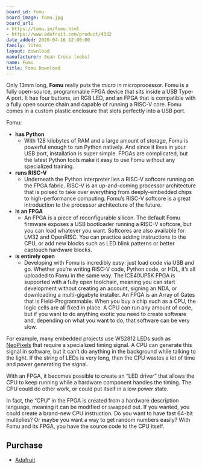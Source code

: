 ```yaml
---
board_id: fomu
board_image: fomu.jpg
board_url:
- https://tomu.im/fomu.html
- https://www.adafruit.com/product/4332
date_added: 2020-04-16 12:00:00
family: litex
layout: download
manufacturer: Sean Cross (xobs)
name: Fomu
title: Fomu Download
---
```


Only 13mm long, **Fomu** really puts the _micro_ in microprocessor. Fomu is a fully open-source, programmable FPGA device that sits inside a USB Type-A port. It has four buttons, an RGB LED, and an FPGA that is compatible with a fully open source chain and capable of running a RISC-V core. Fomu comes in a custom plastic enclosure that slots perfectly into a USB port.

Fomu:

 * **has Python**
   * With 128 kilobytes of RAM and a large amount of storage, Fomu is powerful enough to run Python natively. And since it lives in your USB port, installation is super simple. FPGAs are complicated, but the latest Python tools make it easy to use Fomu without any specialized training.
 * **runs RISC-V**
   * Underneath the Python interpreter lies a RISC-V softcore running on the FPGA fabric. RISC-V is an up-and-coming processor architecture that is poised to take over everything from deeply-embedded chips to high-performance computing. Fomu’s RISC-V softcore is a great introduction to the processor architecture of the future.
 * **is an FPGA**
   * An FPGA is a piece of reconfigurable silicon. The default Fomu firmware exposes a USB bootloader running a RISC-V softcore, but you can load whatever you want. Softcores are also available for LM32 and OpenRISC. You can practice adding instructions to the CPU, or add new blocks such as LED blink patterns or better captouch hardware blocks.
 * **is entirely open**
   * Developing with Fomu is incredibly easy: just load code via USB and go. Whether you’re writing RISC-V code, Python code, or HDL, it’s all uploaded to Fomu in the same way. The ICE40UP5K FPGA is supported with a fully open toolchain, meaning you can start development without creating an account, signing an NDA, or downloading a multi-gigabyte installer.
An FPGA is an Array of Gates that is Field-Programmable. When you buy a chip such as a CPU, the logic cells are all fixed in place. A CPU can run any amount of code, but if you want to do anything exotic you need to create software and, depending on what you want to do, that software can be very slow.

For example, many embedded projects use WS2812 LEDs such as [NeoPixels](https://www.adafruit.com/?q=WS2812) that require a specialized timing signal. A CPU can generate this signal in software, but it can’t do anything in the background while talking to the light. If the string of LEDs is very long, then the CPU wastes a lot of time and power generating the signal.

With an FPGA, it becomes possible to create an “LED driver” that allows the CPU to keep running while a hardware component handles the timing. The CPU could do other work, or could put itself in a low power state.

In fact, the “CPU” in the FPGA is created from a hardware description language, meaning it can be modified or swapped out. If you wanted, you could create a brand-new CPU instruction. Do you want to have fast 64-bit multiplies? Or maybe you want a way to get random numbers easily? With Fomu and its FPGA, you have the source code to the CPU itself.

## Purchase
* [Adafruit](https://www.adafruit.com/product/4332)

